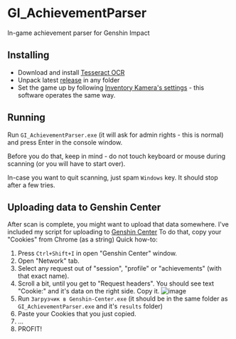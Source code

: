 # GI_AchievementParser
In-game achievement parser for Genshin Impact

## Installing
- Download and install [Tesseract OCR](https://digi.bib.uni-mannheim.de/tesseract/tesseract-ocr-w64-setup-5.3.3.20231005.exe)
- Unpack latest [release](https://github.com/mostm/GI_AchievementParser/releases/latest) in any folder
- Set the game up by following [Inventory Kamera's settings](https://github.com/Andrewthe13th/Inventory_Kamera#setting-up-genshin-impact) - this software operates the same way.

## Running
Run `GI_AchievementParser.exe` (it will ask for admin rights - this is normal) and press Enter in the console window.

Before you do that, keep in mind - do not touch keyboard or mouse during scanning (or you will have to start over).

In-case you want to quit scanning, just spam `Windows` key. It should stop after a few tries.

## Uploading data to Genshin Center

After scan is complete, you might want to upload that data somewhere.
I've included my script for uploading to [Genshin Center](https://genshin-center.com/)
To do that, copy your "Cookies" from Chrome (as a string)
Quick how-to:
1. Press `Ctrl+Shift+I` in open "Genshin Center" window.
2. Open "Network" tab.
3. Select any request out of "session", "profile" or "achievements" (with that exact name).
4. Scroll a bit, until you get to "Request headers". You should see text "Cookie:" and it's data on the right side. Copy it.
![image](https://github.com/mostm/GI_AchievementParser/assets/23155159/1a2f815c-f401-480b-a66a-682ffcc5f519)
5. Run `Загрузчик в Genshin-Center.exe` (it should be in the same folder as `GI_AchievementParser.exe` and it's `results` folder)
6. Paste your Cookies that you just copied.
7. ...
8. PROFIT!
